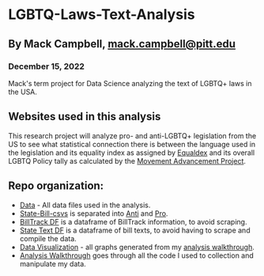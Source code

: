# LGBTQ-Laws-Text-Analysis
## By Mack Campbell, mack.campbell@pitt.edu
### December 15, 2022

Mack's term project for Data Science analyzing the text of LGBTQ+ laws in the USA.

## Websites used in this analysis



This research project will analyze pro- and anti-LGBTQ+ legislation from the US to see what statistical connection there is between the language used in the legislation and its equality index as assigned by [Equaldex](https://www.equaldex.com/equality-index) and its overall LGBTQ Policy tally as calculated by the [Movement Advancement Project](https://www.lgbtmap.org/equality-maps).

## Repo organization:

* [Data](/data) - All data files used in the analysis.
* [State-Bill-csvs](/data/State-Bill-csvs) is separated into [Anti](/data/State-Bill-csvs/Anti) and [Pro](/data/State-Bill-csvs/Pro).
* [BillTrack DF](/data/statetextdf.csv) is a dataframe of BillTrack information, to avoid scraping.
* [State Text DF](/data/statetextdf.csv) is a dataframe of bill texts, to avoid having to scrape and compile the data.
* [Data Visualization](/data_visualization) - all graphs generated from my [analysis walkthrough]().
* [Analysis Walkthrough](./analysis_walkthrough) goes through all the code I used to collection and manipulate my data.

